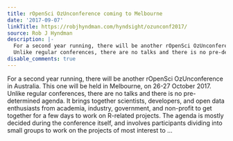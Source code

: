 ```yaml
---
title: rOpenSci OzUnconference coming to Melbourne
date: '2017-09-07'
linkTitle: https://robjhyndman.com/hyndsight/ozunconf2017/
source: Rob J Hyndman
description: |-
  For a second year running, there will be another rOpenSci OzUnconference in Australia. This one will be held in Melbourne, on 26-27 October 2017.
  Unlike regular conferences, there are no talks and there is no pre-determined agenda. It brings together scientists, developers, and open data enthusiasts from academia, industry, government, and non-profit to get together for a few days to work on R-related projects. The agenda is mostly decided during the conference itself, and involves participants dividing into small groups to work on the projects of most interest to ...
disable_comments: true
---
```

For a second year running, there will be another rOpenSci OzUnconference in Australia. This one will be held in Melbourne, on 26-27 October 2017.
Unlike regular conferences, there are no talks and there is no pre-determined agenda. It brings together scientists, developers, and open data enthusiasts from academia, industry, government, and non-profit to get together for a few days to work on R-related projects. The agenda is mostly decided during the conference itself, and involves participants dividing into small groups to work on the projects of most interest to ...